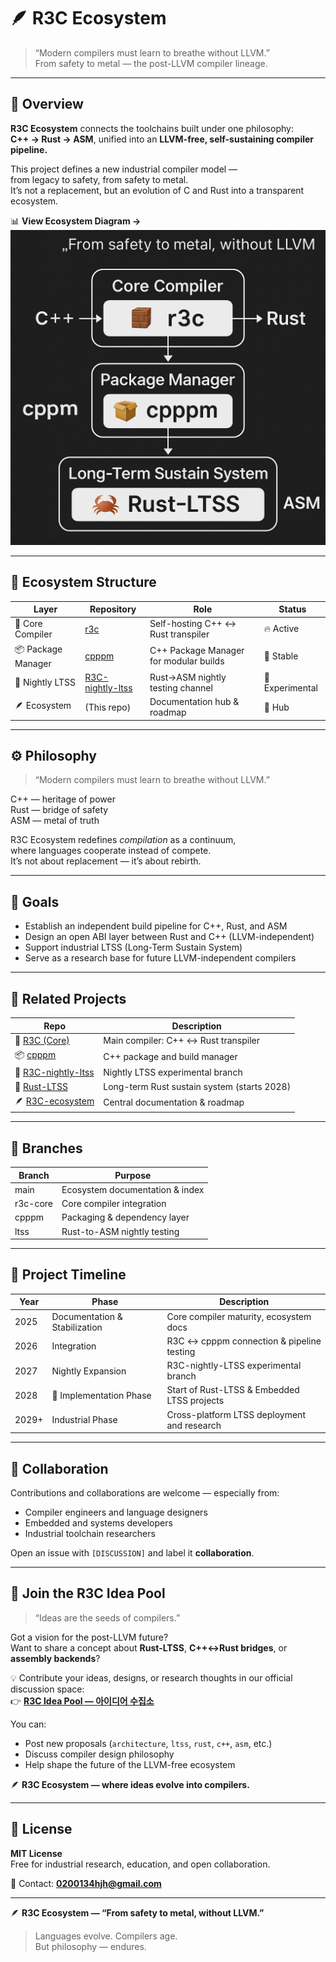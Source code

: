 # 🪶 R3C Ecosystem  
> “Modern compilers must learn to breathe without LLVM.”  
> From safety to metal — the post-LLVM compiler lineage.

---

## 🧭 Overview
**R3C Ecosystem** connects the toolchains built under one philosophy:  
**C++ → Rust → ASM**, unified into an **LLVM-free, self-sustaining compiler pipeline.**

This project defines a new industrial compiler model —  
from legacy to safety, from safety to metal.  
It’s not a replacement, but an evolution of C and Rust into a transparent ecosystem.

📊 **View Ecosystem Diagram →**  
![Ecosystem Diagram](diagram.png)

---

## 🧩 Ecosystem Structure
| Layer | Repository | Role | Status |
|--------|-------------|------|--------|
| 🧱 Core Compiler | [r3c](https://github.com/0200134/r3c) | Self-hosting C++ ↔ Rust transpiler | 🔥 Active |
| 📦 Package Manager | [cpppm](https://github.com/0200134/cpppm) | C++ Package Manager for modular builds | 🧱 Stable |
| 🌙 Nightly LTSS | [R3C-nightly-ltss](https://github.com/0200134/R3C-nightly-ltss) | Rust→ASM nightly testing channel | 🧪 Experimental |
| 🪶 Ecosystem | (This repo) | Documentation hub & roadmap | 🧭 Hub |

---

## ⚙️ Philosophy
> “Modern compilers must learn to breathe without LLVM.”

C++ — heritage of power  
Rust — bridge of safety  
ASM — metal of truth  

R3C Ecosystem redefines *compilation* as a continuum,  
where languages cooperate instead of compete.  
It’s not about replacement — it’s about rebirth.

---

## 🧾 Goals
- Establish an independent build pipeline for C++, Rust, and ASM  
- Design an open ABI layer between Rust and C++ (LLVM-independent)  
- Support industrial LTSS (Long-Term Sustain System)  
- Serve as a research base for future LLVM-independent compilers  

---

## 🔗 Related Projects
| Repo | Description |
|------|--------------|
| 🧱 [R3C (Core)](https://github.com/0200134/r3c) | Main compiler: C++ ↔ Rust transpiler |
| 📦 [cpppm](https://github.com/0200134/cpppm) | C++ package and build manager |
| 🌙 [R3C-nightly-ltss](https://github.com/0200134/R3C-nightly-ltss) | Nightly LTSS experimental branch |
| 🦀 [Rust-LTSS](https://github.com/0200134/Rust-ltss) | Long-term Rust sustain system (starts 2028) |
| 🪶 [R3C-ecosystem](https://github.com/0200134/R3C-ecosystem) | Central documentation & roadmap |

---

## 🧪 Branches
| Branch | Purpose |
|---------|----------|
| main | Ecosystem documentation & index |
| r3c-core | Core compiler integration |
| cpppm | Packaging & dependency layer |
| ltss | Rust-to-ASM nightly testing |

---

## 📅 Project Timeline
| Year | Phase | Description |
|------|--------|-------------|
| 2025 | Documentation & Stabilization | Core compiler maturity, ecosystem docs |
| 2026 | Integration | R3C ↔ cpppm connection & pipeline testing |
| 2027 | Nightly Expansion | R3C-nightly-LTSS experimental branch |
| 2028 | 🚀 Implementation Phase | Start of Rust-LTSS & Embedded LTSS projects |
| 2029+ | Industrial Phase | Cross-platform LTSS deployment and research |

---

## 🤝 Collaboration
Contributions and collaborations are welcome — especially from:

- Compiler engineers and language designers  
- Embedded and systems developers  
- Industrial toolchain researchers  

Open an issue with `[DISCUSSION]` and label it **collaboration**.

---

## 🧠 Join the R3C Idea Pool
> “Ideas are the seeds of compilers.”

Got a vision for the post-LLVM future?  
Want to share a concept about **Rust-LTSS**, **C++↔Rust bridges**, or **assembly backends**?  

💡 Contribute your ideas, designs, or research thoughts in our official discussion space:  
👉 [**R3C Idea Pool — 아이디어 수집소**](https://github.com/0200134/R3C-ecosystem/discussions)

You can:
- Post new proposals (`architecture`, `ltss`, `rust`, `c++`, `asm`, etc.)
- Discuss compiler design philosophy
- Help shape the future of the LLVM-free ecosystem

🪶 **R3C Ecosystem — where ideas evolve into compilers.**

---

## 📜 License
**MIT License**  
Free for industrial research, education, and open collaboration.

📧 Contact: **0200134hjh@gmail.com**

---

🪶 **R3C Ecosystem — “From safety to metal, without LLVM.”**  
> Languages evolve. Compilers age.  
> But philosophy — endures.
